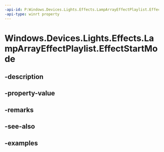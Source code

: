 ```yaml
---
-api-id: P:Windows.Devices.Lights.Effects.LampArrayEffectPlaylist.EffectStartMode
-api-type: winrt property
---
```


<!-- Property syntax.
public LampArrayEffectStartMode EffectStartMode { get;  set; }
-->

# Windows.Devices.Lights.Effects.LampArrayEffectPlaylist.EffectStartMode

## -description

## -property-value

## -remarks

## -see-also

## -examples

